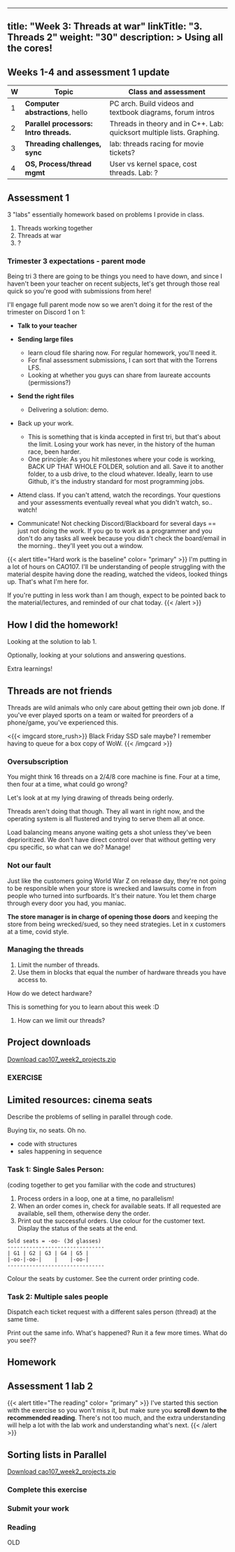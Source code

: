 
---
title: "Week 3: Threads at war"
linkTitle: "3. Threads 2"
weight: "30"
description: >
  Using all the cores!
---

## Weeks 1-4 and assessment 1 update

| W | **Topic**  | Class and assessment  |
|----|-------------- |-------  |
| 1 | **Computer abstractions**, hello | PC arch. Build videos and textbook diagrams, forum intros |
| 2 | **Parallel processors: Intro threads.** | Threads in theory and in C++. Lab: quicksort multiple lists. Graphing. |
| 3 | **Threading challenges, sync** | lab: threads racing for movie tickets? | 
| 4 | **OS, Process/thread mgmt** | User vs kernel space, cost threads. Lab: ? |

<!-- lab: How would you sort 1 list with multiple threads. | -->

## Assessment 1

3 "labs" essentially homework based on problems I provide in class.

1. Threads working together
2. Threads at war
3. ?

### Trimester 3 expectations - parent mode
Being tri 3 there are going to be things you need to have down, and since I haven't been your teacher on recent subjects, let's get through those real quick so you're good with submissions from here!

I'll engage full parent mode now so we aren't doing it for the rest of the trimester on Discord 1 on 1:

* **Talk to your teacher**
* **Sending large files** 
  - learn cloud file sharing now. For regular homework, you'll need it. 
  - For final assessment submissions, I can sort that with the Torrens LFS.
  - Looking at whether you guys can share from laureate accounts (permissions?)
* **Send the right files**
  - Delivering a solution: demo.
* Back up your work. 
  - This is something that is kinda accepted in first tri, but that's about the limit. Losing your work has never, in the history of the human race, been harder.
  - One principle: As you hit milestones where your code is working, BACK UP THAT WHOLE FOLDER, solution and all. Save it to another folder, to a usb drive, to the cloud whatever. Ideally, learn to use Github, it's the industry standard for most programming jobs.

* Attend class. If you can't attend, watch the recordings. Your questions and your assessments eventually reveal what you didn't watch, so.. watch!
* Communicate! Not checking Discord/Blackboard for several days == just not doing the work. If you go to work as a programmer and you don't do any tasks all week because you didn't check the board/email in the morning.. they'll yeet you out a window.

{{< alert title="Hard work is the baseline" color= "primary" >}}
I'm putting in a lot of hours on CAO107. I'll be understanding of people struggling with the material despite having done the reading, watched the videos, looked things up. That's what I'm here for. 

If you're putting in less work than I am though, expect to be pointed back to the material/lectures, and reminded of our chat today.
{{< /alert >}}

## How I did the homework!

Looking at the solution to lab 1.

Optionally, looking at your solutions and answering questions.

Extra learnings!

## Threads are not friends

Threads are wild animals who only care about getting their own job done. If you've ever played sports on a team or waited for preorders of a phone/game, you've experienced this.

<{{< imgcard store_rush>}}
Black Friday SSD sale maybe? I remember having to queue for a box copy of WoW.
{{< /imgcard >}}

### Oversubscription

You might think 16 threads on a 2/4/8 core machine is fine. Four at a time, then four at a time, what could go wrong?

Let's look at at my lying drawing of threads being orderly.

Threads aren't doing that though. They all want in right now, and the operating system is all flustered and trying to serve them all at once. 

Load balancing means anyone waiting gets a shot unless they've been deprioritized. We don't have direct control over that without getting very cpu specific, so what can we do? Manage!

### Not our fault

Just like the customers going World War Z on release day, they're not going to be responsible when your store is wrecked and lawsuits come in from people who turned into surfboards. It's their nature. You let them charge through every door you had, you maniac.

**The store manager is in charge of opening those doors** and keeping the store from being wrecked/sued, so they need strategies. Let in x customers at a time, covid style.

### Managing the threads

1. Limit the number of threads.
2. Use them in blocks that equal the number of hardware threads you have access to.

How do we detect hardware?

This is something for you to learn about this week :D

1. How can we limit our threads?

## Project downloads

<a class="btn btn-lg btn-primary mr-3 mb-4" href="cao107_week2_projects.zip" target="_blank">Download cao107_week2_projects.zip<i class="fas fa-arrow-alt-circle-right ml-2"></i></a>

### EXERCISE 


## Limited resources: cinema seats

Describe the problems of selling in parallel through code.

Buying tix, no seats. Oh no.
- code with structures
- sales happening in sequence

### Task 1: Single Sales Person: 
(coding together to get you familiar with the code and structures)
1. Process orders in a loop, one at a time, no parallelism!
2. When an order comes in, check for available seats. If all requested are available, sell them, otherwise deny the order.
3. Print out the successful orders. Use colour for the customer text. Display the status of the seats at the end.

```
Sold seats = -oo- (3d glasses)
-------------------------------
| G1 | G2 | G3 | G4 | G5 |
|-oo-|-oo-|    |    |-oo-|
-------------------------------
```
Colour the seats by customer. See the current order printing code.

### Task 2: Multiple sales people

Dispatch each ticket request with a different sales person (thread) at the same time.

Print out the same info. What's happened?
Run it a few more times. What do you see??

## Homework

## Assessment 1 lab 2

{{< alert title="The reading" color= "primary" >}}
I've started this section with the exercise so you won't miss it, but make sure you **scroll down to the recommended reading**. There's not too much, and the extra understanding will help a lot with the lab work and understanding what's next.
{{< /alert >}}

## Sorting lists in Parallel

<a class="btn btn-lg btn-primary mr-3 mb-4" href="cao107_week2_projects.zip" target="_blank">Download cao107_week2_projects.zip<i class="fas fa-arrow-alt-circle-right ml-2"></i></a>

### Complete this exercise


### Submit your work

### Reading
OLD 


